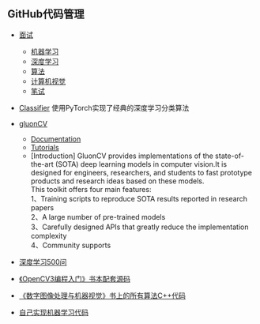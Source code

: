 ## GitHub代码管理
- [面试](https://github.com/YMaoJian/Algorithm_Interview_Notes-Chinese)     
  - [机器学习](https://github.com/YMaoJian/Algorithm_Interview_Notes-Chinese/tree/master/A-%E6%9C%BA%E5%99%A8%E5%AD%A6%E4%B9%A0)                
  - [深度学习](https://github.com/YMaoJian/Algorithm_Interview_Notes-Chinese/tree/master/A-%E6%B7%B1%E5%BA%A6%E5%AD%A6%E4%B9%A0)                       
  - [算法](https://github.com/YMaoJian/Algorithm_Interview_Notes-Chinese/tree/master/C-%E7%AE%97%E6%B3%95)                       
  - [计算机视觉](https://github.com/YMaoJian/Algorithm_Interview_Notes-Chinese/tree/master/B-%E8%AE%A1%E7%AE%97%E6%9C%BA%E8%A7%86%E8%A7%89)                       
  - [笔试](https://github.com/YMaoJian/Algorithm_Interview_Notes-Chinese/tree/master/D-%E7%AC%94%E8%AF%95%E9%9D%A2%E7%BB%8F)                                             
  
- [Classifier](https://github.com/YMaoJian/Classifier)
  使用PyTorch实现了经典的深度学习分类算法      
  
- [gluonCV](https://github.com/YMaoJian/gluon-cv)
  - [Documentation](https://gluon-cv.mxnet.io/)
  - [Tutorials](https://gluon-cv.mxnet.io/)
  - [Introduction]
    GluonCV provides implementations of the state-of-the-art (SOTA) deep learning models in computer vision.It is designed for  engineers, researchers, and students to fast prototype products and research ideas based on these models.                         
    This toolkit offers four main features:                               
    1、Training scripts to reproduce SOTA results reported in research papers                              
    2、A large number of pre-trained models                              
    3、Carefully designed APIs that greatly reduce the implementation complexity                              
    4、Community supports                              


- [深度学习500问](https://github.com/YMaoJian/DeepLearning-500-questions)

- [《OpenCV3编程入门》书本配套源码](https://github.com/YMaoJian/OpenCV3-Intro-Book-Src)

- [《数字图像处理与机器视觉》书上的所有算法C++代码](https://github.com/YMaoJian/DIPDemo)

- [自己实现机器学习代码](https://github.com/YMaoJian/ML_code_project)
